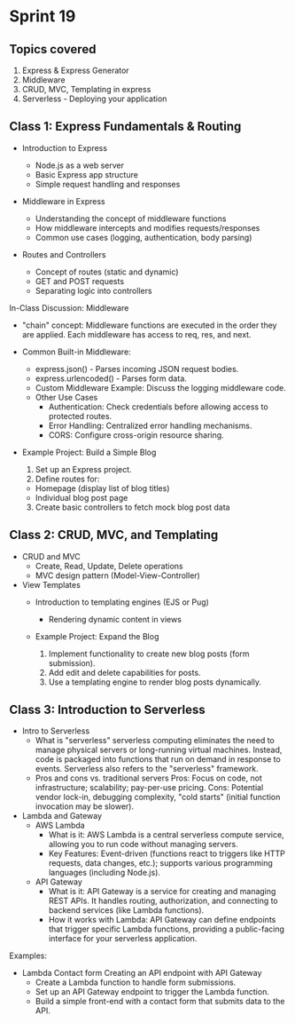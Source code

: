 # Sprint 19

## Topics covered
1. Express & Express Generator
2. Middleware
3. CRUD, MVC, Templating in express
4. Serverless - Deploying your application

## Class 1: Express Fundamentals & Routing
- Introduction to Express
  - Node.js as a web server
  - Basic Express app structure
  - Simple request handling and responses
- Middleware in Express
  - Understanding the concept of middleware functions
  - How middleware intercepts and modifies requests/responses
  - Common use cases (logging, authentication, body parsing)

- Routes and Controllers
  - Concept of routes (static and dynamic)
  - GET and POST requests
  - Separating logic into controllers

In-Class Discussion: Middleware

- "chain" concept: Middleware functions are executed in the order they are applied. Each middleware has access to req, res, and next.
- Common Built-in Middleware:
  - express.json() - Parses incoming JSON request bodies.
  - express.urlencoded() - Parses form data.
  - Custom Middleware Example: Discuss the logging middleware code.
  - Other Use Cases
    - Authentication: Check credentials before allowing access to protected routes.
    - Error Handling: Centralized error handling mechanisms.
    - CORS: Configure cross-origin resource sharing.

- Example Project: Build a Simple Blog
  1. Set up an Express project.
  2. Define routes for:
    - Homepage (display list of blog titles)
    - Individual blog post page
  3. Create basic controllers to fetch mock blog post data

## Class 2: CRUD, MVC, and Templating
- CRUD and MVC
  - Create, Read, Update, Delete operations
  - MVC design pattern (Model-View-Controller)
- View Templates
  - Introduction to templating engines (EJS or Pug)
    - Rendering dynamic content in views

  - Example Project: Expand the Blog
    1. Implement functionality to create new blog posts (form submission).
    2. Add edit and delete capabilities for posts.
    3. Use a templating engine to render blog posts dynamically.

## Class 3: Introduction to Serverless
- Intro to Serverless
  - What is "serverless"
    serverless computing eliminates the need to manage physical servers or long-running virtual machines. Instead, code is packaged into functions that run on demand in response to events.
    Serverless also refers to the "serverless" framework.
  - Pros and cons vs. traditional servers
    Pros: Focus on code, not infrastructure; scalability; pay-per-use pricing.
    Cons: Potential vendor lock-in, debugging complexity, "cold starts" (initial function invocation may be slower).
- Lambda and Gateway
  - AWS Lambda
    - What is it: AWS Lambda is a central serverless compute service, allowing you to run code without managing servers.
    - Key Features: Event-driven (functions react to triggers like HTTP requests, data changes, etc.); supports various programming languages (including Node.js).
  - API Gateway
    - What is it: API Gateway is a service for creating and managing REST APIs. It handles routing, authorization, and connecting to backend services (like Lambda functions).
    - How it works with Lambda: API Gateway can define endpoints that trigger specific Lambda functions, providing a public-facing interface for your serverless application.

Examples:
- Lambda Contact form Creating an API endpoint with API Gateway
  - Create a Lambda function to handle form submissions.
  - Set up an API Gateway endpoint to trigger the Lambda function.
  - Build a simple front-end with a contact form that submits data to the API.